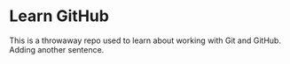 # Learn GitHub
This is a throwaway repo used to learn about working with Git and GitHub.
Adding another sentence.
